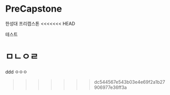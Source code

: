 # PreCapstone
한성대 프리캡스톤
<<<<<<< HEAD

테스트

ㅁㄴㅇㄹ
=======
ddd
ㅇㅇㅇ
>>>>>>> dc544567e543b03e4e69f2a1b27906977e36ff3a
